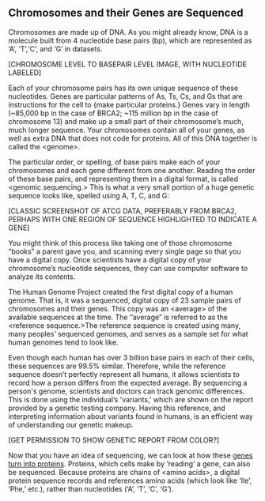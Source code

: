 ## Chromosomes and their Genes are Sequenced

Chromosomes are made up of DNA. As you might already know, DNA is a molecule built from 4 nucleotide base pairs \(bp\), which are represented as ‘A’, ‘T’,‘C’, and ‘G’ in datasets.

\[CHROMOSOME LEVEL TO BASEPAIR LEVEL IMAGE, WITH NUCLEOTIDE LABELED\]

Each of your chromosome pairs has its own unique sequence of these nucleotides. Genes are particular patterns of As, Ts, Cs, and Gs that are instructions for the cell to {make particular proteins.} Genes vary in length  \(~85,000 bp in the case of BRCA2; ~115 million bp in the case of chromosome 13\) and make up a small part of their chromosome’s much, much longer sequence. Your chromosomes contain all of your genes, as well as extra DNA that does not code for proteins. All of this DNA together is called the &lt;genome&gt;.

The particular order, or spelling, of base pairs make each of your chromosomes and each gene different from one another. Reading the order of these base pairs, and representing them in a digital format, is called &lt;genomic sequencing.&gt; This is what a very small portion of a huge genetic sequence looks like, spelled using A, T, C, and G:

\[CLASSIC SCREENSHOT OF ATCG DATA, PREFERABLY FROM BRCA2, PERHAPS WITH ONE REGION OF SEQUENCE HIGHLIGHTED TO INDICATE A GENE\]

You might think of this process like taking one of those chromosome “books” a parent gave you, and scanning every single page so that you have a digital copy. Once scientists have a digital copy of your chromosome’s nucleotide sequences, they can use computer software to analyze its contents.

The Human Genome Project created the first digital copy of a human genome. That is, it was a sequenced, digital copy of 23 sample pairs of chromosomes and their genes. This copy was an &lt;average&gt; of the available sequences at the time. The “average” is referred to as the &lt;reference sequence.&gt;The reference sequence is created using many, many peoples’ sequenced genomes, and serves as a sample set for what human genomes tend to look like.

Even though each human has over 3 billion base pairs in each of their cells, these sequences are 99.5% similar. Therefore, while the reference sequence doesn’t perfectly represent all humans, it allows scientists to record how a person differs from the expected average. By sequencing a person's genome, scientists and doctors can track genomic differences. This is done using the individual’s 'variants,' which are shown on the report provided by a genetic testing company. Having this reference, and interpreting information about variants found in humans, is an efficient way of understanding our genetic makeup.

\[GET PERMISSION TO SHOW GENETIC REPORT FROM COLOR?\]

Now that you have an idea of sequencing, we can look at how these [genes turn into proteins](/biology-inheritance-and-sequencing/your-genes-have-exons-that-code-for-proteins.md). Proteins, which cells make by ‘reading’ a gene, can also be sequenced. Because proteins are chains of &lt;amino acids&gt;, a digital protein sequence records and references amino acids \(which look like ‘Ile’, ‘Phe,’ etc.\), rather than nucleotides \(‘A’, ‘T’, ‘C’, ‘G’\).

